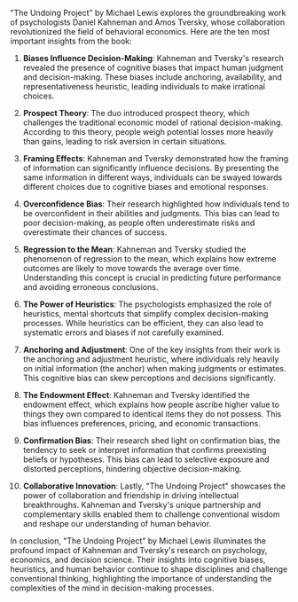 "The Undoing Project" by Michael Lewis explores the groundbreaking work of psychologists Daniel Kahneman and Amos Tversky, whose collaboration revolutionized the field of behavioral economics. Here are the ten most important insights from the book:

1. **Biases Influence Decision-Making**: Kahneman and Tversky's research revealed the presence of cognitive biases that impact human judgment and decision-making. These biases include anchoring, availability, and representativeness heuristic, leading individuals to make irrational choices.

2. **Prospect Theory**: The duo introduced prospect theory, which challenges the traditional economic model of rational decision-making. According to this theory, people weigh potential losses more heavily than gains, leading to risk aversion in certain situations.

3. **Framing Effects**: Kahneman and Tversky demonstrated how the framing of information can significantly influence decisions. By presenting the same information in different ways, individuals can be swayed towards different choices due to cognitive biases and emotional responses.

4. **Overconfidence Bias**: Their research highlighted how individuals tend to be overconfident in their abilities and judgments. This bias can lead to poor decision-making, as people often underestimate risks and overestimate their chances of success.

5. **Regression to the Mean**: Kahneman and Tversky studied the phenomenon of regression to the mean, which explains how extreme outcomes are likely to move towards the average over time. Understanding this concept is crucial in predicting future performance and avoiding erroneous conclusions.

6. **The Power of Heuristics**: The psychologists emphasized the role of heuristics, mental shortcuts that simplify complex decision-making processes. While heuristics can be efficient, they can also lead to systematic errors and biases if not carefully examined.

7. **Anchoring and Adjustment**: One of the key insights from their work is the anchoring and adjustment heuristic, where individuals rely heavily on initial information (the anchor) when making judgments or estimates. This cognitive bias can skew perceptions and decisions significantly.

8. **The Endowment Effect**: Kahneman and Tversky identified the endowment effect, which explains how people ascribe higher value to things they own compared to identical items they do not possess. This bias influences preferences, pricing, and economic transactions.

9. **Confirmation Bias**: Their research shed light on confirmation bias, the tendency to seek or interpret information that confirms preexisting beliefs or hypotheses. This bias can lead to selective exposure and distorted perceptions, hindering objective decision-making.

10. **Collaborative Innovation**: Lastly, "The Undoing Project" showcases the power of collaboration and friendship in driving intellectual breakthroughs. Kahneman and Tversky's unique partnership and complementary skills enabled them to challenge conventional wisdom and reshape our understanding of human behavior.

In conclusion, "The Undoing Project" by Michael Lewis illuminates the profound impact of Kahneman and Tversky's research on psychology, economics, and decision science. Their insights into cognitive biases, heuristics, and human behavior continue to shape disciplines and challenge conventional thinking, highlighting the importance of understanding the complexities of the mind in decision-making processes.
